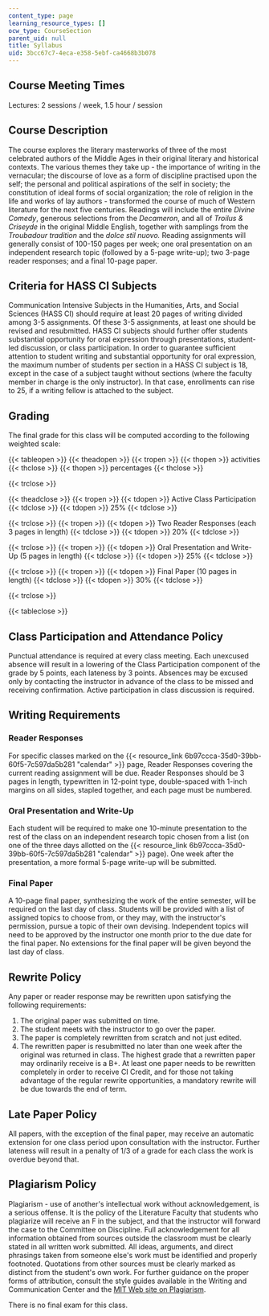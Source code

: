 ```yaml
---
content_type: page
learning_resource_types: []
ocw_type: CourseSection
parent_uid: null
title: Syllabus
uid: 3bcc67c7-4eca-e358-5ebf-ca4668b3b078
---
```


Course Meeting Times
--------------------

Lectures: 2 sessions / week, 1.5 hour / session

Course Description
------------------

The course explores the literary masterworks of three of the most celebrated authors of the Middle Ages in their original literary and historical contexts. The various themes they take up - the importance of writing in the vernacular; the discourse of love as a form of discipline practised upon the self; the personal and political aspirations of the self in society; the constitution of ideal forms of social organization; the role of religion in the life and works of lay authors - transformed the course of much of Western literature for the next five centuries. Readings will include the entire _Divine Comedy_, generous selections from the _Decameron_, and all of _Troilus & Criseyde_ in the original Middle English, together with samplings from the _Troubadour tradition_ and the _dolce stil nuovo._ Reading assignments will generally consist of 100-150 pages per week; one oral presentation on an independent research topic (followed by a 5-page write-up); two 3-page reader responses; and a final 10-page paper.

Criteria for HASS CI Subjects
-----------------------------

Communication Intensive Subjects in the Humanities, Arts, and Social Sciences (HASS CI) should require at least 20 pages of writing divided among 3-5 assignments. Of these 3-5 assignments, at least one should be revised and resubmitted. HASS CI subjects should further offer students substantial opportunity for oral expression through presentations, student-led discussion, or class participation. In order to guarantee sufficient attention to student writing and substantial opportunity for oral expression, the maximum number of students per section in a HASS CI subject is 18, except in the case of a subject taught without sections (where the faculty member in charge is the only instructor). In that case, enrollments can rise to 25, if a writing fellow is attached to the subject.

Grading
-------

The final grade for this class will be computed according to the following weighted scale:

{{< tableopen >}}
{{< theadopen >}}
{{< tropen >}}
{{< thopen >}}
activities
{{< thclose >}}
{{< thopen >}}
percentages
{{< thclose >}}

{{< trclose >}}

{{< theadclose >}}
{{< tropen >}}
{{< tdopen >}}
Active Class Participation
{{< tdclose >}}
{{< tdopen >}}
25%
{{< tdclose >}}

{{< trclose >}}
{{< tropen >}}
{{< tdopen >}}
Two Reader Responses (each 3 pages in length)
{{< tdclose >}}
{{< tdopen >}}
20%
{{< tdclose >}}

{{< trclose >}}
{{< tropen >}}
{{< tdopen >}}
Oral Presentation and Write-Up (5 pages in length)
{{< tdclose >}}
{{< tdopen >}}
25%
{{< tdclose >}}

{{< trclose >}}
{{< tropen >}}
{{< tdopen >}}
Final Paper (10 pages in length)
{{< tdclose >}}
{{< tdopen >}}
30%
{{< tdclose >}}

{{< trclose >}}

{{< tableclose >}}

Class Participation and Attendance Policy
-----------------------------------------

Punctual attendance is required at every class meeting. Each unexcused absence will result in a lowering of the Class Participation component of the grade by 5 points, each lateness by 3 points. Absences may be excused only by contacting the instructor in advance of the class to be missed and receiving confirmation. Active participation in class discussion is required.

Writing Requirements
--------------------

### Reader Responses

For specific classes marked on the {{< resource_link 6b97ccca-35d0-39bb-60f5-7c597da5b281 "calendar" >}} page, Reader Responses covering the current reading assignment will be due. Reader Responses should be 3 pages in length, typewritten in 12-point type, double-spaced with 1-inch margins on all sides, stapled together, and each page must be numbered.

### Oral Presentation and Write-Up

Each student will be required to make one 10-minute presentation to the rest of the class on an independent research topic chosen from a list (on one of the three days allotted on the {{< resource_link 6b97ccca-35d0-39bb-60f5-7c597da5b281 "calendar" >}} page). One week after the presentation, a more formal 5-page write-up will be submitted.

### Final Paper

A 10-page final paper, synthesizing the work of the entire semester, will be required on the last day of class. Students will be provided with a list of assigned topics to choose from, or they may, with the instructor's permission, pursue a topic of their own devising. Independent topics will need to be approved by the instructor one month prior to the due date for the final paper. No extensions for the final paper will be given beyond the last day of class.

Rewrite Policy
--------------

Any paper or reader response may be rewritten upon satisfying the following requirements:

1.  The original paper was submitted on time.
2.  The student meets with the instructor to go over the paper.
3.  The paper is completely rewritten from scratch and not just edited.
4.  The rewritten paper is resubmitted no later than one week after the original was returned in class. The highest grade that a rewritten paper may ordinarily receive is a B+. At least one paper needs to be rewritten completely in order to receive CI Credit, and for those not taking advantage of the regular rewrite opportunities, a mandatory rewrite will be due towards the end of term.

Late Paper Policy
-----------------

All papers, with the exception of the final paper, may receive an automatic extension for one class period upon consultation with the instructor. Further lateness will result in a penalty of 1/3 of a grade for each class the work is overdue beyond that.

Plagiarism Policy
-----------------

Plagiarism - use of another's intellectual work without acknowledgement, is a serious offense. It is the policy of the Literature Faculty that students who plagiarize will receive an F in the subject, and that the instructor will forward the case to the Committee on Discipline. Full acknowledgement for all information obtained from sources outside the classroom must be clearly stated in all written work submitted. All ideas, arguments, and direct phrasings taken from someone else's work must be identified and properly footnoted. Quotations from other sources must be clearly marked as distinct from the student's own work. For further guidance on the proper forms of attribution, consult the style guides available in the Writing and Communication Center and the [MIT Web site on Plagiarism](http://cmsw.mit.edu/writing-and-communication-center/avoiding-plagiarism/).

There is no final exam for this class.
